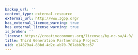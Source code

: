 ```yaml
---
backup_url: ''
content_type: external-resource
external_url: http://www.3gpp.org/
has_external_licence_warning: true
has_external_license_warning: true
is_broken: ''
license: https://creativecommons.org/licenses/by-nc-sa/4.0/
title: Third Generation Partnership Project
uid: e14879a4-83bd-4d2c-ab70-767abb7bcc57
---
```

